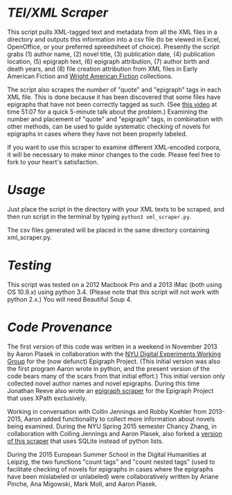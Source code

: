 *TEI/XML Scraper*
================
This script pulls XML-tagged text and metadata from all the XML files in a directory and outputs this information into a csv file (to be viewed in Excel, OpenOffice, or your preferred spreedsheet of choice). Presently the script grabs (1) author name, (2) novel title, (3) publication date, (4) publication location, (5) epigraph text, (6) epigraph attribution, (7) author birth and death years, and (8) file creation attribution from XML files in Early American Fiction and [Wright American Fiction](https://github.com/iulibdcs/tei_text) collections. 

The script also scrapes the *number* of "quote" and "epigraph" tags in each XML file. This is done because it has been discovered that some files have epigraphs that have not been correctly tagged as such. (See [this video](http://videostreaming.gc.cuny.edu/videos/video/3502/?live=true) at time 51:07 for a quick 5-minute talk about the problem.) Examining the number and placement of "quote" and "epigraph" tags, in combination with other methods, can be used to guide systematic checking of novels for epigraphs in cases where they have not been properly labeled.

If you want to use this scraper to examine different XML-encoded corpora, it will be necessary to make minor changes to the code. Please feel free to fork to your heart's satisfaction. 

*Usage*
=============
Just place the script in the directory with your XML texts to be scraped, and then run script in the terminal by typing
`python3 xml_scraper.py`.

The csv files generated will be placed in the same directory containing xml_scraper.py. 

*Testing*
==========
This script was tested on a 2012 Macbook Pro and a 2013 iMac (both using OS 10.9.x) using python 3.4. (Please note that this script will not work with python 2.x.) You will need Beautiful Soup 4. 

*Code Provenance*
=============
The first version of this code was written in a weekend in November 2013 by Aaron Plasek in collaboration with the [NYU Digital Experiments Working Group](http://nyudigitalexperiments.com/) for the (now defunct) Epigraph Project. (This initial version was also the first program Aaron wrote in python, and the present version of the code bears many of the scars from that initial effort.) This initial version only collected novel author names and novel epigraphs. During this time Jonathan Reeve also wrote an [epigraph scraper](https://github.com/DigitalExperiments/epi-project) for the Epigraph Project that uses XPath exclusively.  

Working in conversation with Collin Jennings and Robby Koehler from 2013-2015, Aaron added functionality to collect more information about novels being examined. During the NYU Spring 2015 semester Chancy Zhang, in collaboration with Colling Jennings and Aaron Plasek, also forked a [version of this scraper](https://github.com/yangchen506) that uses SQLite instead of python lists. 

During the 2015 European Summer School in the Digital Humanities at Leipzig, the two functions "count tags" and "count nested tags" (used to facilitate checking of novels for epigraphs in cases where the epigraphs have been mislabeled or unlabeled) were collaboratively written by Ariane Pinche, Ana Migowski, Mark Moll, and Aaron Plasek.
